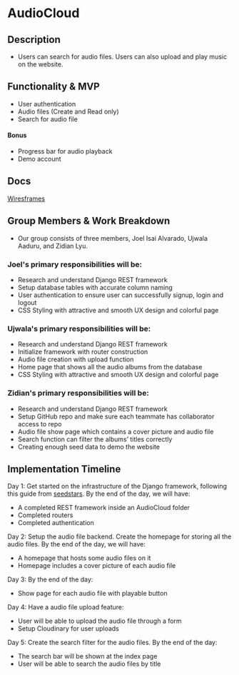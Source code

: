 # AudioCloud

## Description
- Users can search for audio files. Users can also upload and play music on the website.

## Functionality & MVP
- User authentication
- Audio files (Create and Read only)
- Search for audio file

#### Bonus
- Progress bar for audio playback
- Demo account

## Docs

[Wiresframes](./docs/wireframes)

## Group Members & Work Breakdown
- Our group consists of three members, Joel Isai Alvarado, Ujwala Aaduru, and Zidian Lyu.

### Joel's primary responsibilities will be:
- Research and understand Django REST framework
- Setup database tables with accurate column naming
- User authentication to ensure user can successfully signup, login and logout
- CSS Styling with attractive and smooth UX design and colorful page

### Ujwala's primary responsibilities will be:
- Research and understand Django REST framework
- Initialize framework with router construction
- Audio file creation with upload function
- Home page that shows all the audio albums from the database
- CSS Styling with attractive and smooth UX design and colorful page

### Zidian's primary responsibilities will be:
- Research and understand Django REST framework
- Setup GitHub repo and make sure each teammate has collaborator access to repo
- Audio file show page which contains a cover picture and audio file
- Search function can filter the albums’ titles correctly
- Creating enough seed data to demo the website

## Implementation Timeline

Day 1: Get started on the infrastructure of the Django framework, following this guide from [seedstars](https://github.com/Seedstars/django-react-redux-base). By the end of the day, we will have:
- A completed REST framework inside an AudioCloud folder
- Completed routers
- Completed authentication

Day 2: Setup the audio file backend. Create the homepage for storing all the audio files. By the end of the day, we will have:
- A homepage that hosts some audio files on it
- Homepage includes a cover picture of each audio file

Day 3: By the end of the day:
- Show page for each audio file with playable button

Day 4: Have a audio file upload feature:
- User will be able to upload the audio file through a form
- Setup Cloudinary for user uploads

Day 5: Create the search filter for the audio files. By the end of the day:
- The search bar will be shown at the index page
- User will be able to search the audio files by title
